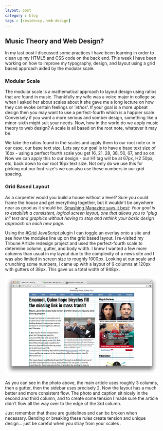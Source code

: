```yaml
---
layout: post
category : blog
tags : [residency, web-design]
---
```

<article>
  <h2>Music Theory and Web Design?</h2>
  <p>In my last post I discussed some practices I have been learning in order to clean up my HTML5 and CSS code on the back end.  This week I have been working on how to improve my typography, design, and layout using a grid based approach aided by the modular scale.</p>
  <h3>Modular Scale</h3>
  <p>The modular scale is a mathematical approach to layout design using ratios that are found in music. Thankfully my wife was a voice major in college so when I asked her about scales about it she gave me a long lecture on how they can evoke certain feelings or '<em>ethos</em>'.  If your goal is a more upbeat design then you may want to use a perfect-fourth which is a happier scale.  Conversely if you want a more serious and somber design, something like a minor-sixth might suit your needs. Now, how in the world do we apply music theory to web design? A scale is all based on the root note, whatever it may be.</p>
  <p>We take the ratios found in the scales and apply them to our root note or in our case, our base text size. Lets say our goal is to have a base text size of 16px - using a perfect fourth scale you get 16, 21, 28, 38, 50, 67, and so on. Now we can apply this to our design - our H1 tag will be at 67px, H2 50px, etc, back down to our root 16px text size. Not only do we use this for picking out our font-size's we can also use these numbers in our grid spacing.</p>
  <h3>Grid Based Layout</h3>
  <p>As a carpenter would you build a house without a level?  Sure you could frame the house and get everything together, but it wouldn't be anywhere near as good as it should be.  <a href="http://www.smashingmagazine.com/2007/04/14/designing-with-grid-based-approach/">Smashing Magazine says it best</a>: <em>Your goal is to establish a consistent, logical screen layout, one that allows you to &quot;plug in&quot; text and graphics without having to stop and rethink your basic design approach on each new page.</em></p>
  <p>Using the <a href="http://www.hashgrid.com">#Grid</a> JavaScript plugin I can toggle an overlay onto a site and see how the modules line up on the grid based layout. I re-visited my Tribune Article redesign project and used the perfect-fourth scale to determine column, gutter, and body width.  I knew I wanted a few more columns than usual in my layout due to the complexity of a news site and I was also limited in screen size to roughly 1000px.  Looking at our scale and crunching some numbers, I came up with a layout of 6 columns at 120px with gutters of 38px.  This gave us a total width of 948px.</p>
  <img src="/images/grid_layout.png" alt="Grid Based Layout" />
  <p>As you can see in the photo above, the main article uses roughly 3 columns, then a gutter, then the sidebar uses precisely 2. Now the layout has a much better and more consistent flow. The photo and caption sit nicely in the second and third column, and to create some tension I made sure the article didn't flow all the way over to the edge of the 3rd column.</p>
  <p>Just remember that these are guidelines and can be broken when necessary. Bending or breaking these rules create tension and unique design... just be careful when you stray from your scales .</p>
</article>


